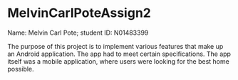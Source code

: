 # MelvinCarlPoteAssign2
Name: Melvin Carl Pote; student ID: N01483399

The purpose of this project is to implement various features that make up
an Android application. The app had to meet certain specifications. The app itself
was a mobile application, where users were looking for the best home possible. 
